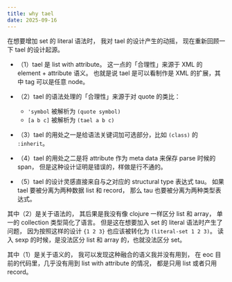 ```yaml
---
title: why tael
date: 2025-09-16
---
```


在想要增加 set 的 literal 语法时，
我对 tael 的设计产生的动摇，
现在重新回顾一下 tael 的设计起源。

- （1）tael 是 list with attribute。
  这一点的「合理性」来源于 XML 的 element + attribute 语义。
  也就是说 tael 是可以看制作是 XML 的扩展，其中 tag 可以是任意 node。

- （2）tael 的语法处理的「合理性」来源于对 quote 的类比：

  - `'symbol` 被解析为 `(quote symbol)`
  - `[a b c]` 被解析为 `(tael a b c)`

- （3）tael 的用处之一是给语法关键词加可选部分，比如 `(class)` 的 `:inherit`。

- （4）tael 的用处之二是将 attribute 作为 meta data 来保存 parse 时候的 span，
  但是这种设计证明是错误的，样做是行不通的。

- （5）tael 的设计灵感直接来自与之对应的 structural type 表达式 tau。
  如果 tael 要被分离为两种数据 list 和 record，
  那么 tau 也要被分离为两种类型表达式。


其中（2）是关于语法的，
其后果是我没有像 clojure 一样区分 list 和 array，
单一的 collection 类型简化了语言。
但是这在想要加入 set 的 literal 语法时产生了问题，
因为按照这样的设计 `{1 2 3}` 也应该被转化为 `(literal-set 1 2 3)`。
读入 sexp 的时候，是没法区分 list 和 array 的，也就没法区分 set。

其中（1）是关于语义的，
我可以发现这种融合的语义我并没有用到，
在 eoc 目前的代码里，几乎没有用到 list with attribute 的情况，
都是只用 list 或者只用 record。
